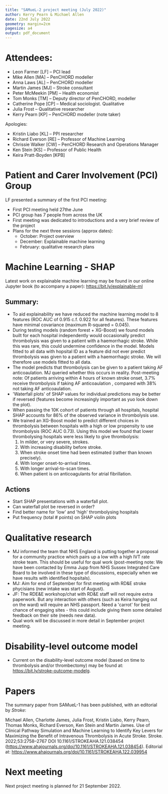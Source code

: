 ```yaml
---
title: "SAMueL-2 project meeting (July 2022)"
author: Kerry Pearn & Michael Allen
date: 22nd July 2022
geometry: margin=2cm
pagesize: a4
output: pdf_document
---
```


# Attendees:

* Leon Farmer [LF] – PCI lead
* Mike Allen [MA] – PenCHORD modeller
* Anna Laws [AL] – PenCHORD modeller
* Martin James [MJ] – Stroke consultant
* Peter McMeekin [PM] – Health economist
* Tom Monks [TM] – Deputy director of PenCHORD, modeller
* Catherine Pope [CP] – Medical sociologist. Qualitative
* Julia Frost – Qualitative researcher
* Kerry Pearn [KP] – PenCHORD modeller (note taker)

Apologies:

* Kristin Liabo [KL] – PPI researcher
* Richard Everson [RE] – Professor of Machine Learning
* Chrissie Walker [CW] – PenCHORD Research and Operations Manager
* Ken Stein [KS] – Professor of Public Health
* Keira Pratt-Boyden [KPB]

# Patient and Carer Involvement (PCI) Group

LF presented a summary of the first PCI meeting:

* First PCI meeting held 27the June
* PCI group has 7 people from across the UK
* First meeting was dedicated to introductions and a very brief review of the project
* Plans for the next three sessions (approx dates):
  * October: Project overview
  * December: Explainable machine learning
  * February: qualitative research plans
  
# Machine Learning - SHAP

Latest work on explainable machine learning may be found in our online Jupyter book (to accompany a paper): https://bit.ly/explainable-ml

## Summary:

* To aid explainability we have reduced the machine learning model to 8 features (ROC AUC of 0.915 c.f. 0.922 for all features). These features have minimal covariance (maximum R-squared = 0.045).
* During testing models (random forest + XG-Boost) we found models built for each hospital independently would occasionally predict thrombolysis was given to a patient with a haemorrhagic stroke. While this was rare, this could undermine confidence in the model. Models fitted to all data with hopsital ID as a feature did not ever predict thrombolysis was given to a patient with a haemorrhagic stroke. We will therefore use models fitted to all data.
* The model predicts that thrombolysis can be given to a patient taking AF anticoaulation. MJ queried whether this occurs in reality. Post-meeting note: Of patients arriving within 4 hours of known stroke onset, 3.7% receive thrombolysis if taking AF anticoaulation , compared with 38% not taking AF anticoaulation.
* 'Waterfall plots' of SHAP values for individual predictions may be better if reversed (features become increasingly important as yuo look down the plot).
* When passing the 10K cohort of patients through all hospitals, hospital SHAP accounts for 86% of the observed variance in thrombolysis use.
* We trained an XG-Boost model to predict different choices in thrombolysis between hospitals with a high or low propensity to use thrombolysis (ROC AUC 0.73). Using this model we found that lower thrombolysing hospitals were less likely to give thrombolysis:
  1. In milder, or very severe, strokes.
  2. With increasing disability before stroke.
  3. When stroke onset time had been estimated (rather than known precisely).
  4. With longer onset-to-arrival times.
  5. With longer arrival-to-scan times.
  6. When patient is on anticoagulants for atrial fibrillation.

## Actions

* Start SHAP presentations with a waterfall plot.
* Can waterfall plot be reversed in order?
* Find better name for 'low' and 'high' thrombolysing hospitals
* Put frequency (total # points) on SHAP violin plots

# Qualitative research

* MJ informed the team that NHS England is putting together a proposal for a community practice which pairs up a low with a high IVT rate stroke team. This should be useful for qual work (post-meeting note: We have been contacted by Emma Jupp from NHS Sussex Integrated Care Board to be involved in these type of discussions, especially when we have results with identified hopsitals).
* MJ: Aim for end of September for first meeting with RD&E stroke phycisians (new intake was start of August).
* JF: The RDE&E workshop/chat with RD&E staff will not require extra paperwork. But any interaction with others (such as Keira hanging out on the ward) will require an NHS passport. Need a 'carrot' for best chance of engaging sites - this could include giving them some detailed feedback on their site (needs new data).
* Qual work will be discussed in more detail in September project meeting.

# Disability-level outcome model

* Current on the disability-level outcome model (based on time to thrombolysis and/or thrombectomy) may be found at: https://bit.ly/stroke-outcome-modelg.

# Papers

The summary paper from SAMueL-1 has been published, with an editorial by *Stroke*:

Michael Allen, Charlotte James, Julia Frost, Kristin Liabo, Kerry Pearn, Thomas Monks, Richard Everson, Ken Stein and Martin James. Use of Clinical Pathway Simulation and Machine Learning to Identify Key Levers for Maximizing the Benefit of Intravenous Thrombolysis in Acute Stroke.  Stroke. 2022;53:2758–2767 DOI 10.1161/STROKEAHA.121.038454 (https://www.ahajournals.org/doi/10.1161/STROKEAHA.121.038454). Editorial at: https://www.ahajournals.org/doi/10.1161/STROKEAHA.122.039954

# Next meeting

Next project meeting is planned for 21 September 2022.






 
